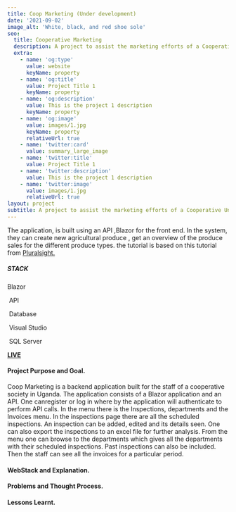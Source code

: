 ```yaml
---
title: Coop Marketing (Under development)
date: '2021-09-02'
image_alt: 'White, black, and red shoe sole'
seo:
  title: Cooperative Marketing
  description: A project to assist the marketing efforts of a Cooperative Union in Uganda
  extra:
    - name: 'og:type'
      value: website
      keyName: property
    - name: 'og:title'
      value: Project Title 1
      keyName: property
    - name: 'og:description'
      value: This is the project 1 description
      keyName: property
    - name: 'og:image'
      value: images/1.jpg
      keyName: property
      relativeUrl: true
    - name: 'twitter:card'
      value: summary_large_image
    - name: 'twitter:title'
      value: Project Title 1
    - name: 'twitter:description'
      value: This is the project 1 description
    - name: 'twitter:image'
      value: images/1.jpg
      relativeUrl: true
layout: project
subtitle: A project to assist the marketing efforts of a Cooperative Union in Uganda
---
```

The application, is built using an API ,Blazor for the front end. In the system, they can create new agricultural produce , get an overview of the produce sales for the different produce types. the  tutorial is based on this tutorial from  [Pluralsight. ](https://app.pluralsight.com/library/courses/architecting-asp-dot-net-core-applications-best-practices/table-of-contents)

##### **STACK**

Blazor

 API

 Database

 Visual Studio

 SQL Server

[**LIVE**](https://www.example.com)

#### **Project Purpose and Goal.**

Coop Marketing is a backend application built for the staff of a cooperative society in Uganda. The application consists of a Blazor application and an API. One canregister or log in where by the application will authenticate to perform API
calls. In the menu there is the Inspections, departments and the Invoices menu.
In the inspections page there are all the scheduled inspections. An inspection
can be added, edited and its details seen. One can also export the inspections
to an excel file for further analysis. From the menu one can browse to the
departments which gives all the departments with their scheduled inspections.
Past inspections can also be included. Then the staff can see all the invoices
for a particular period. 

#### **WebStack and Explanation.**

#### **Problems and Thought Process.**

#### **Lessons Learnt.**
